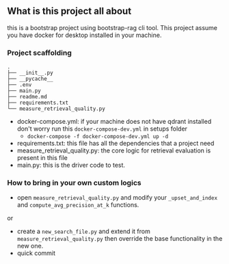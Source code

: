## What is this project all about

this is a bootstrap project using bootstrap-rag cli tool. This project assume you have docker for desktop installed in your machine.

### Project scaffolding
```
.
├── __init__.py
├── __pycache__
├── .env
├── main.py
├── readme.md
├── requirements.txt
└── measure_retrieval_quality.py
```
- docker-compose.yml: if your machine does not have qdrant installed don't worry run this `docker-compose-dev.yml` in setups folder
  - `docker-compose -f docker-compose-dev.yml up -d`
- requirements.txt: this file has all the dependencies that a project need
- measure_retrieval_quality.py: the core logic for retrieval evaluation is present in this file
- main.py: this is the driver code to test.

### How to bring in your own custom logics
- open `measure_retrieval_quality.py` and modify your `_upset_and_index` and `compute_avg_precision_at_k` functions. 

or

- create a `new_search_file.py` and extend it from `measure_retrieval_quality.py` then override the base functionality in the new one.
- quick commit

